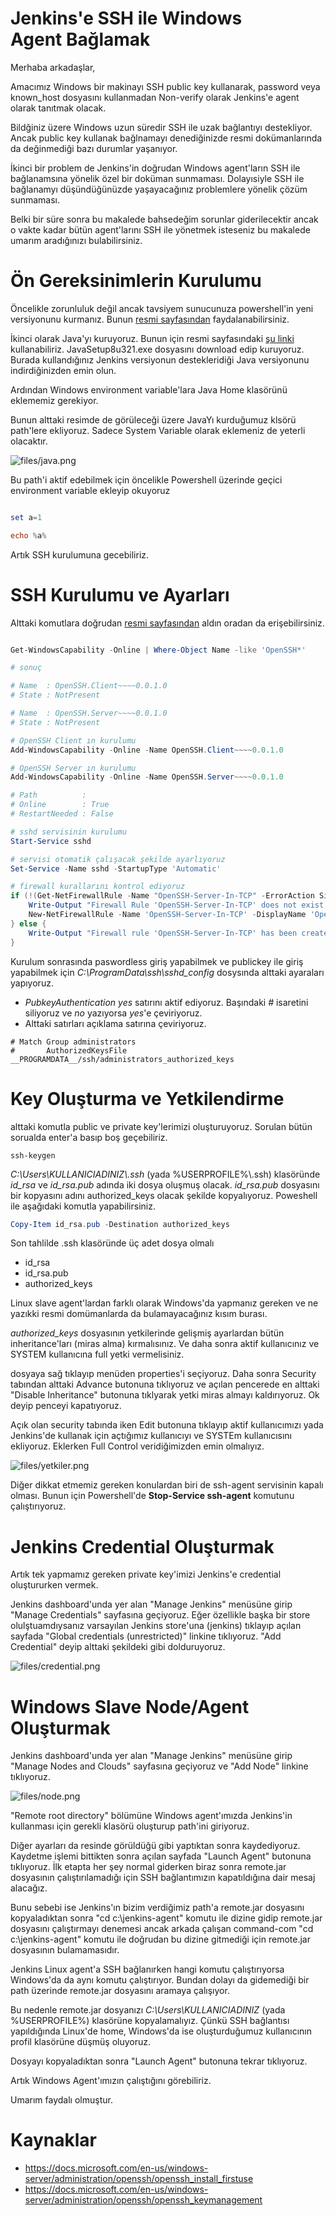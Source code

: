 # Jenkins'e SSH ile Windows Agent Bağlamak

Merhaba arkadaşlar,

Amacımız Windows bir makinayı SSH public key kullanarak, password veya known_host dosyasını kullanmadan Non-verify olarak Jenkins'e agent olarak tanıtmak olacak.

Bildğiniz üzere Windows uzun süredir SSH ile uzak bağlantıyı destekliyor. Ancak public key kullanak bağlnamayı denediğinizde resmi dokümanlarında da değinmediği bazı durumlar yaşanıyor. 

İkinci bir problem de Jenkins'in doğrudan Windows agent'ların SSH ile bağlanamsına yönelik özel bir doküman sunmaması. Dolayısiyle SSH ile bağlanamyı düşündüğünüzde yaşayacağınız problemlere yönelik çözüm sunmaması.

Belki bir süre sonra bu makalede bahsedeğim sorunlar giderilecektir ancak o vakte kadar bütün agent'larını SSH ile yönetmek isteseniz bu makalede umarım aradığınızı bulabilirsiniz.


# Ön Gereksinimlerin Kurulumu


Öncelikle zorunluluk değil ancak tavsiyem sunucunuza powershell'in yeni versiyonunu kurmanız. Bunun [resmi sayfasından](https://docs.microsoft.com/tr-tr/powershell/scripting/install/installing-powershell-on-windows?view=powershell-7.2) faydalanabilirsiniz.

İkinci olarak Java'yı kuruyoruz. Bunun  için resmi sayfasındaki [şu linki](https://www.java.com/download/ie_manual.jsp) kullanabiliriz. JavaSetup8u321.exe dosyasını download edip kuruyoruz. Burada kullandığınız Jenkins versiyonun destekleridiği Java versiyonunu indirdiğinizden emin olun.

Ardından Windows environment variable'lara Java Home klasörünü eklememiz gerekiyor.

Bunun alttaki resimde de görüleceği üzere JavaYı kurduğumuz klsörü path'lere ekliyoruz. Sadece System Variable olarak eklemeniz de yeterli olacaktır.


![files/java.png](files/java.png)

Bu path'i aktif edebilmek için öncelikle Powershell üzerinde geçici environment variable ekleyip okuyoruz

```powershell

set a=1

echo %a%
```

Artık SSH kurulumuna gecebiliriz.


# SSH Kurulumu ve Ayarları


Alttaki komutlara doğrudan [resmi sayfasından](https://docs.microsoft.com/en-us/windows-server/administration/openssh/openssh_install_firstuse) aldın oradan da erişebilirsiniz.

```powershell

Get-WindowsCapability -Online | Where-Object Name -like 'OpenSSH*'

# sonuç

# Name  : OpenSSH.Client~~~~0.0.1.0
# State : NotPresent

# Name  : OpenSSH.Server~~~~0.0.1.0
# State : NotPresent

# OpenSSH Client ın kurulumu
Add-WindowsCapability -Online -Name OpenSSH.Client~~~~0.0.1.0

# OpenSSH Server ın kurulumu
Add-WindowsCapability -Online -Name OpenSSH.Server~~~~0.0.1.0

# Path          :
# Online        : True
# RestartNeeded : False

# sshd servisinin kurulumu
Start-Service sshd

# servisi otomatik çalışacak şekilde ayarlıyoruz
Set-Service -Name sshd -StartupType 'Automatic'

# firewall kurallarını kontrol ediyoruz
if (!(Get-NetFirewallRule -Name "OpenSSH-Server-In-TCP" -ErrorAction SilentlyContinue | Select-Object Name, Enabled)) {
    Write-Output "Firewall Rule 'OpenSSH-Server-In-TCP' does not exist, creating it..."
    New-NetFirewallRule -Name 'OpenSSH-Server-In-TCP' -DisplayName 'OpenSSH Server (sshd)' -Enabled True -Direction Inbound -Protocol TCP -Action Allow -LocalPort 22
} else {
    Write-Output "Firewall rule 'OpenSSH-Server-In-TCP' has been created and exists."
}

```
Kurulum sonrasında paswordless giriş yapabilmek ve publickey ile giriş yapabilmek için _C:\ProgramData\ssh\sshd_config_ dosysında alttaki ayaraları yapıyoruz.

- _PubkeyAuthentication yes_ satırını aktif ediyoruz. Başındaki _#_ isaretini siliyoruz ve _no_ yazıyorsa _yes_'e çeviriyoruz.
- Alttaki satırları açıklama satırına çeviriyoruz.

```config
# Match Group administrators
#       AuthorizedKeysFile __PROGRAMDATA__/ssh/administrators_authorized_keys
```
 
# Key Oluşturma ve Yetkilendirme

alttaki komutla public ve private key'lerimizi oluşturuyoruz. Sorulan bütün sorualda enter'a basıp boş geçebiliriz.

```
ssh-keygen
```

_C:\Users\KULLANICIADINIZ\\.ssh_ (yada %USERPROFILE%\\.ssh) klasöründe _id_rsa_ ve _id_rsa.pub_ adında iki dosya oluşmuş olacak. _id_rsa.pub_ dosyasını bir kopyasını adını authorized_keys olacak şekilde kopyalıyoruz. Poweshell ile aşağıdaki komutla yapabilirsiniz.

```powershell
Copy-Item id_rsa.pub -Destination authorized_keys
```

Son tahlilde .ssh klasöründe üç adet dosya olmalı

- id_rsa
- id_rsa.pub
- authorized_keys

Linux slave agent'lardan farklı olarak Windows'da yapmanız gereken ve ne yazıkki resmi domümanlarda da bulamayacağınız kısım burası.


_authorized_keys_ dosyasının yetkilerinde gelişmiş ayarlardan bütün inheritance'ları (miras alma) kırmalısınız. Ve daha sonra aktif kullanıcınız ve SYSTEM kullanıcına full yetki vermelisiniz.

dosyaya sağ tıklayıp menüden properties'i seçiyoruz. Daha sonra Security tabından alttaki Advance butonuna tıklıyoruz ve açılan pencerede en alttaki "Disable Inheritance" butonuna tıklyarak yetki miras almayı kaldırıyoruz. Ok deyip penceyi kapatıyoruz. 

Açık olan security tabında iken Edit butonuna tıklayıp aktif kullanıcımızı yada Jenkins'de kullanak için açtığımız kullanıcıyı ve SYSTEm kullanıcısını ekliyoruz. Eklerken Full Control veridiğimizden emin olmalıyız.

![files/yetkiler.png](files/yetkiler.png)


Diğer dikkat etmemiz gereken konulardan biri de ssh-agent servisinin kapalı olması. Bunun için Powershell'de  __Stop-Service ssh-agent__ komutunu çalıştırıyoruz.

# Jenkins Credential Oluşturmak

Artık tek yapmamız gereken private key'imizi Jenkins'e credential oluştururken vermek.

Jenkins dashboard'unda yer alan "Manage Jenkins" menüsüne girip  "Manage Credentials" sayfasına geçiyoruz. Eğer özellikle başka bir store olulştuamdıysanız varsayılan Jenkins store'una (jenkins) tıklayıp açılan sayfada "Global credentials (unrestricted)" linkine tıklıyoruz. "Add Credential" deyip alttaki şekildeki gibi dolduruyoruz.


![files/credential.png](files/credential.png)

# Windows Slave Node/Agent Oluşturmak 

Jenkins dashboard'unda yer alan "Manage Jenkins" menüsüne girip "Manage Nodes and Clouds" sayfasına geçiyoruz ve "Add Node" linkine tıklıyoruz.


![files/node.png](files/node.png)

"Remote root directory" bölümüne Windows agent'ımızda Jenkins'in kullanması için gerekli klasörü oluşturup path'ini giriyoruz.

Diğer ayarları da resinde görüldüğü gibi yaptıktan sonra kaydediyoruz. Kaydetme işlemi bittikten sonra açılan sayfada "Launch Agent" butonuna tıklıyoruz. İlk etapta her şey normal giderken biraz sonra remote.jar dosyasının çalıştırılamadığı için SSH bağlantımızın kapatıldığına dair mesaj alacağız.

Bunu sebebi ise Jenkins'ın bizim verdiğimiz path'a remote.jar dosyasını kopyaladıktan sonra "cd c:\jenkins-agent"  komutu ile dizine gidip remote.jar dosyasını çalıştırmayı denemesi ancak arkada çalışan command-com  "cd c:\jenkins-agent" komutu ile doğrudan bu dizine gitmediği için remote.jar dosyasının bulamamasıdır.

Jenkins Linux agent'a SSH bağlanırken hangi komutu çalıştırıyorsa Windows'da da aynı komutu çalıştırıyor. Bundan dolayı da gidemediği bir path üzerinde remote.jar dosyasını aramaya çalışıyor.

Bu nedenle remote.jar dosyanızı _C:\Users\KULLANICIADINIZ_ (yada %USERPROFILE%) klasörüne kopyalamalıyız. Çünkü SSH bağlantısı yapıldığında Linux'de home, Windows'da ise oluşturduğumuz kullanıcının profil klasörüne düşmüş oluyoruz.

Dosyayı kopyaladıktan sonra "Launch Agent" butonuna tekrar tıklıyoruz. 

Artık Windows Agent'ımızın çalıştığını görebiliriz.

Umarım faydalı olmuştur.



 # Kaynaklar
 - https://docs.microsoft.com/en-us/windows-server/administration/openssh/openssh_install_firstuse
 - https://docs.microsoft.com/en-us/windows-server/administration/openssh/openssh_keymanagement
